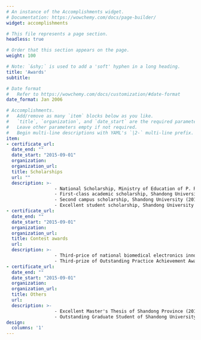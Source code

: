 ```yaml
---
# An instance of the Accomplishments widget.
# Documentation: https://wowchemy.com/docs/page-builder/
widget: accomplishments

# This file represents a page section.
headless: true

# Order that this section appears on the page.
weight: 100

# Note: `&shy;` is used to add a 'soft' hyphen in a long heading.
title: 'Awards'
subtitle:

# Date format
#   Refer to https://wowchemy.com/docs/customization/#date-format
date_format: Jan 2006

# Accomplishments.
#   Add/remove as many `item` blocks below as you like.
#   `title`, `organization`, and `date_start` are the required parameters.
#   Leave other parameters empty if not required.
#   Begin multi-line descriptions with YAML's `|2-` multi-line prefix.
item:
- certificate_url: 
  date_end: ""
  date_start: "2015-09-01"
  organization:  
  organization_url: 
  title: Scholarships
  url: ""
  description: >- 
                  - National Scholarship, Ministry of Education of P. R. China (2017)
                  - First-class academic scholarship, Shandong University (2015, 2016)
                  - Second campus scholarship, Shandong University (2013)
                  - Excellent student scholarship, Shandong University (2012, 2013, 2014) 
- certificate_url: 
  date_end: ""
  date_start: "2015-09-01"
  organization: 
  organization_url:
  title: Contest awards
  url: 
  description: >-
                  - Third-price of national biomedical electronics innovation design contest, Southeast University (2015)
                  - Third-prize of Outstanding Practice Achievement Award for Professional Degree Graduates in Shandong Province (2018)
- certificate_url: 
  date_end: ""
  date_start: "2015-09-01"
  organization: 
  organization_url:
  title: Others
  url: 
  description: >-
                  - Excellent Master's Thesis of Shandong Province (2019)
                  - Outstanding Graduate Student of Shandong University (2016)
design:
  columns: '1' 
---
```


